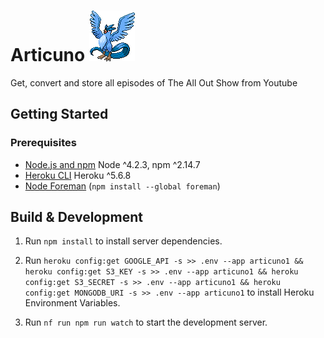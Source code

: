 # Articuno ![Articuno](cryptonym.png)

Get, convert and store all episodes of The All Out Show from Youtube

## Getting Started

### Prerequisites
- [Node.js and npm](nodejs.org) Node ^4.2.3, npm ^2.14.7
- [Heroku CLI](https://devcenter.heroku.com/articles/getting-started-with-nodejs) Heroku ^5.6.8
- [Node Foreman](https://github.com/strongloop/node-foreman) (`npm install --global foreman`)

## Build & Development

1. Run `npm install` to install server dependencies.

2. Run `heroku config:get GOOGLE_API -s >> .env --app articuno1 && heroku config:get S3_KEY -s >> .env --app articuno1 && heroku config:get S3_SECRET -s >> .env --app articuno1 && heroku config:get MONGODB_URI -s >> .env --app articuno1` to install Heroku Environment Variables.

3. Run `nf run npm run watch` to start the development server.
